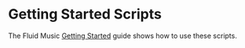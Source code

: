 # Getting Started Scripts

The Fluid Music [Getting Started](https://github.com/CharlesHolbrow/fluid-music/blob/main/docs/getting-started.md) guide shows how to use these scripts.
